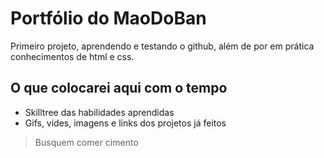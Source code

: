 # Portfólio do MaoDoBan
Primeiro projeto, aprendendo e testando o github, além de por em prática conhecimentos de html e css.

## O que colocarei aqui com o tempo
- Skilltree das habilidades aprendidas
- Gifs, vídes, imagens e links dos projetos já feitos


> Busquem comer cimento